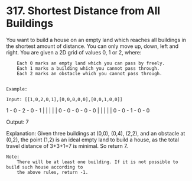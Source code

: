 # 317. Shortest Distance from All Buildings

You want to build a house on an empty land which reaches all buildings in the shortest
        amount of distance. You can only move up, down, left and right. You are given a 2D grid of
        values 0, 1 or 2, where:

    
        Each 0 marks an empty land which you can pass by freely.
        Each 1 marks a building which you cannot pass through.
        Each 2 marks an obstacle which you cannot pass through.
    

    Example:

    Input: [[1,0,2,0,1],[0,0,0,0,0],[0,0,1,0,0]]

1 - 0 - 2 - 0 - 1
|   |   |   |   |
0 - 0 - 0 - 0 - 0
|   |   |   |   |
0 - 0 - 1 - 0 - 0

Output: 7

Explanation: Given three buildings at (0,0), (0,4), (2,2), and an obstacle at (0,2),
             the point (1,2) is an ideal empty land to build a house, as the total
             travel distance of 3+3+1=7 is minimal. So return 7.

    Note:
        There will be at least one building. If it is not possible to build such house according to
        the above rules, return -1.